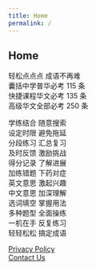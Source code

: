```yaml
---
title: Home
permalink: /
---
```


## Home

轻松点点点 成语不再难  
囊括中学普华必考 115 条  
快捷课程华文必考 135 条  
高级华文全部必考 250 条

学练结合 随意搜索  
设定时限 避免拖延  
分段练习 汇总复习  
及时反馈 激励挑战  
得分记录 了解进展  
加练错题 下药对症  
英文意思 激起兴趣  
中文意思 加深理解  
选词填空 掌握用法  
多种题型 全面操练  
一机在手 反复练习  
轻轻松松 搞定成语

[Privacy Policy](/privacy-policy)  
[Contact Us](/contact)
